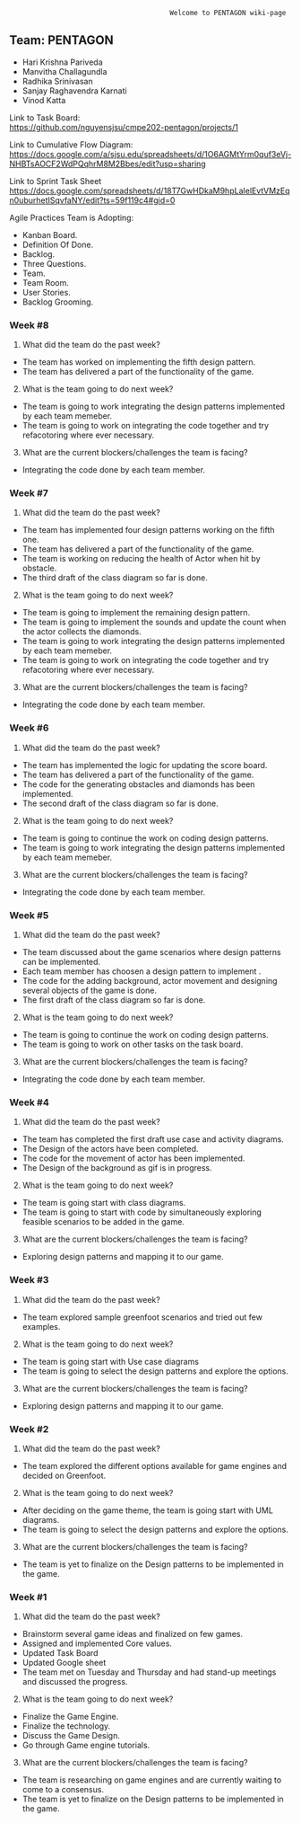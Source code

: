                                                   
                                         
                                                     
                                           
                                            Welcome to PENTAGON wiki-page
## Team: PENTAGON
* Hari Krishna Pariveda
* Manvitha Challagundla
* Radhika Srinivasan
* Sanjay Raghavendra Karnati
* Vinod Katta

Link to Task Board:<br>
<a>https://github.com/nguyensjsu/cmpe202-pentagon/projects/1</a>

Link to Cumulative Flow Diagram:<br>
<a>https://docs.google.com/a/sjsu.edu/spreadsheets/d/1O6AGMtYrm0quf3eVj-NHBTsAOCF2WdPQqhrM8M2Bbes/edit?usp=sharing</a> 

Link to Sprint Task Sheet
<a>https://docs.google.com/spreadsheets/d/18T7GwHDkaM9hpLaIelEvtVMzEqn0uburhetISqvfaNY/edit?ts=59f119c4#gid=0</a>


Agile Practices Team is Adopting:<br>
* Kanban Board.
* Definition Of Done.
* Backlog.
* Three Questions.
* Team.
* Team Room.
* User Stories.
* Backlog Grooming.

### Week #8
1.  What did the team do the past week?
* The team has worked on implementing the fifth design pattern.
* The team has delivered a part of the functionality of the game.

2.  What is the team going to do next week?
* The team is going to work integrating the design patterns implemented by each team memeber. 
* The team is going to work on integrating the code together and try refacotoring where ever necessary.


3.  What are the current blockers/challenges the team is facing?
* Integrating the code done by each team member.

### Week #7
1.  What did the team do the past week?
* The team has implemented four design patterns working on the fifth one.
* The team has delivered a part of the functionality of the game.
* The team is working on reducing the health of Actor when hit by obstacle.
* The  third draft of the class diagram so far is done.

2.  What is the team going to do next week?
* The team is going to implement the remaining design pattern.
* The team is going to implement the sounds and update the count when the actor collects the diamonds.
* The team is going to work integrating the design patterns implemented by each team memeber. 
* The team is going to work on integrating the code together and try refacotoring where ever necessary.

3.  What are the current blockers/challenges the team is facing?
* Integrating the code done by each team member.

### Week #6
1.  What did the team do the past week?
* The team has implemented the logic for updating the score board.
* The team has delivered a part of the functionality of the game.
* The code for the generating obstacles and diamonds has been implemented.
* The second draft of the class diagram so far is done.


2.  What is the team going to do next week?
* The team is going to continue the work on coding design patterns.
* The team is going to work integrating the design patterns implemented by each team memeber. 

3.  What are the current blockers/challenges the team is facing?
* Integrating the code done by each team member.

### Week #5
1.  What did the team do the past week?
* The team discussed about the game scenarios where design patterns can be implemented.
* Each team member has choosen a design pattern to implement .
* The code for the adding background, actor movement and designing several objects of the game is done.
* The first draft of the class diagram so far is done.


2.  What is the team going to do next week?
* The team is going to continue the work on coding design patterns.
* The team is going to work on other tasks on the task board. 

3.  What are the current blockers/challenges the team is facing?
* Integrating the code done by each team member.

### Week #4
1.  What did the team do the past week?
* The team has completed the first draft use case and activity diagrams.
* The Design of the actors have been completed.
* The code for the movement of actor has been implemented.
* The Design of the background as gif  is in progress.


2.  What is the team going to do next week?
* The team is going start with class diagrams.
* The team is going to start with code by simultaneously exploring feasible scenarios to be added in the game. 

3.  What are the current blockers/challenges the team is facing?
* Exploring design patterns and mapping it to our game.

### Week #3
1.  What did the team do the past week?
* The team explored sample greenfoot scenarios and tried out few examples.

2.  What is the team going to do next week?
* The team is going start with Use case diagrams
* The team is going to select the design patterns and explore the options. 

3.  What are the current blockers/challenges the team is facing?
* Exploring design patterns and mapping it to our game.


### Week #2
1.  What did the team do the past week?
* The team explored the different options available for game engines and decided on Greenfoot.

2.  What is the team going to do next week?
* After deciding on the game theme, the team is going start with UML diagrams.
* The team is going to select the design patterns and explore the options. 

3.  What are the current blockers/challenges the team is facing?
* The team is yet to finalize on the Design patterns to be implemented in the game.

### Week #1
1.  What did the team do the past week?
* Brainstorm several game ideas and finalized on few games.
* Assigned  and implemented Core values.
* Updated Task Board
* Updated Google sheet
* The team met on Tuesday and Thursday and had stand-up meetings and discussed the progress.

2.  What is the team going to do next week?
* Finalize the Game Engine.
* Finalize the technology. 
* Discuss the Game Design.
* Go through Game engine tutorials.

3.  What are the current blockers/challenges the team is facing?
* The team is researching on game engines and are currently waiting to come to a consensus. 
* The team is yet to finalize on the Design patterns to be implemented in the game. 
